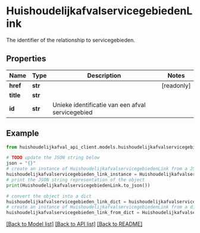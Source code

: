 # HuishoudelijkafvalservicegebiedenLink

The identifier of the relationship to servicegebieden.

## Properties

Name | Type | Description | Notes
------------ | ------------- | ------------- | -------------
**href** | **str** |  | [readonly] 
**title** | **str** |  | 
**id** | **str** | Unieke identificatie van een afval servicegebied | 

## Example

```python
from huishoudelijkafval_api_client.models.huishoudelijkafvalservicegebieden_link import HuishoudelijkafvalservicegebiedenLink

# TODO update the JSON string below
json = "{}"
# create an instance of HuishoudelijkafvalservicegebiedenLink from a JSON string
huishoudelijkafvalservicegebieden_link_instance = HuishoudelijkafvalservicegebiedenLink.from_json(json)
# print the JSON string representation of the object
print(HuishoudelijkafvalservicegebiedenLink.to_json())

# convert the object into a dict
huishoudelijkafvalservicegebieden_link_dict = huishoudelijkafvalservicegebieden_link_instance.to_dict()
# create an instance of HuishoudelijkafvalservicegebiedenLink from a dict
huishoudelijkafvalservicegebieden_link_from_dict = HuishoudelijkafvalservicegebiedenLink.from_dict(huishoudelijkafvalservicegebieden_link_dict)
```
[[Back to Model list]](../README.md#documentation-for-models) [[Back to API list]](../README.md#documentation-for-api-endpoints) [[Back to README]](../README.md)


